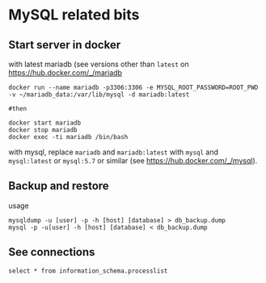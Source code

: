 # MySQL related bits

## Start server in docker

with latest mariadb (see versions other than `latest` on https://hub.docker.com/_/mariadb

```
docker run --name mariadb -p3306:3306 -e MYSQL_ROOT_PASSWORD=ROOT_PWD -v ~/mariadb_data:/var/lib/mysql -d mariadb:latest

#then 

docker start mariadb
docker stop mariadb
docker exec -ti mariadb /bin/bash
```

with mysql, replace `mariadb` and `mariadb:latest` with `mysql` and `mysql:latest` or `mysql:5.7` or similar (see https://hub.docker.com/_/mysql).

## Backup and restore

usage
```
mysqldump -u [user] -p -h [host] [database] > db_backup.dump
mysql -p -u[user] -h [host] [database] < db_backup.dump
```

## See connections

```
select * from information_schema.processlist
```
